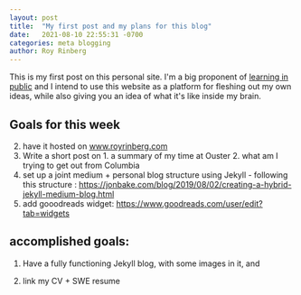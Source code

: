 ```yaml
---
layout: post
title:  "My first post and my plans for this blog"
date:   2021-08-10 22:55:31 -0700
categories: meta blogging
author: Roy Rinberg
---
```


This is my first post on this personal site. I'm a big proponent of [learning in public] and I intend to use this website as a platform for fleshing out my own ideas, while also giving you an idea of what it's like inside my brain. 

## Goals for this week

2. have it hosted on www.royrinberg.com
2. Write a short post on 1. a summary of my time at Ouster 2. what am I trying to get out from Columbia
3. set up a joint medium + personal blog structure using Jekyll - following this structure : https://jonbake.com/blog/2019/08/02/creating-a-hybrid-jekyll-medium-blog.html
5. add gooodreads widget: https://www.goodreads.com/user/edit?tab=widgets


## accomplished goals:
1. Have a fully functioning Jekyll blog, with some images in it, and

4. link my CV + SWE resume 
 
[learning in public]:  https://www.swyx.io/learn-in-public/ 
